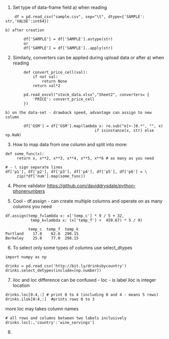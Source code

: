 1. Set type of data-frame field
    a) when reading

``` 
    df = pd.read_csv("sample.csv", sep="\t", dtype={'SAMPLE': str,'VALUE':int64})
```

    b) after creation

```    
        df['SAMPLE'] = df['SAMPLE'].astype(str) 
        or 
        df['SAMPLE'] = df['SAMPLE']..apply(str)
```

2. Similarly, converters can be applied during upload data or after
    a) when reading 

```
        def convert_price_cell(val):
            if not val:
                return None
            return val*2
        
        pd.read_excel("stock_data.xlsx","Sheet2", converters= {
            'PRICE': convert_price_cell
        })
```

    b) on the data-set - drawback speed, advantage can assign to new column 

```
        df['GSM'] = df['GSM'].map(lambda x: re.sub("e[+-]0.*", "", x)
                                       if isinstance(x, str) else np.NaN)
```

3. How to map data from one column and split into more:

```
def some_func(x):
     return x, x**2, x**3, x**4, x**5, x**6 # as many as you need

# - \ sign separate lines
df['p1'], df['p2'], df['p3'], df['p4'], df['p5'], df['p6'] = \ 
     zip(*df['num'].map(some_func))
```

4. Phone validator
https://github.com/daviddrysdale/python-phonenumbers

5. Cool - df.assign - can create multiple columns and operate on as many columns you need

```
df.assign(temp_f=lambda x: x['temp_c'] * 9 / 5 + 32,
           temp_k=lambda x: (x['temp_f'] +  459.67) * 5 / 9)

          temp_c  temp_f  temp_k
Portland    17.0    62.6  290.15
Berkeley    25.0    77.0  298.15
```

6. To select only some types of columns use select_dtypes

```
import numpy as np

drinks = pd.read_csv('http://bit.ly/drinksbycountry')
drinks.select_detypes(include=[np.number])
```

7. iloc and loc difference can be confused - loc - is label iloc is integer location

```
drinks.loc[0:4,:] # print 0 to 4 (including 0 and 4 - means 5 rows)
drinks.ilok[0:4,:]  #prints rows 0 to 3
```

more loc may takes column names
```
# all rows and columns between two labels inclusively 
drinks.loc[:,'country':'wine_servings'] 
```

8. 